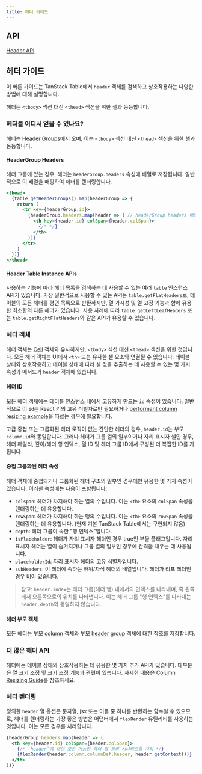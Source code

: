 ```yaml
---
title: 헤더 가이드
---
```


## API

[Header API](../../api/core/header)

## 헤더 가이드

이 빠른 가이드는 TanStack Table에서 `header` 객체를 검색하고 상호작용하는 다양한 방법에 대해 설명합니다.

헤더는 `<tbody>` 섹션 대신 `<thead>` 섹션을 위한 셀과 동등합니다.

### 헤더를 어디서 얻을 수 있나요?

헤더는 [Header Groups](../header-groups)에서 오며, 이는 `<tbody>` 섹션 대신 `<thead>` 섹션을 위한 행과 동등합니다.

#### HeaderGroup Headers

헤더 그룹에 있는 경우, 헤더는 `headerGroup.headers` 속성에 배열로 저장됩니다. 일반적으로 이 배열을 매핑하여 헤더를 렌더링합니다.

```jsx
<thead>
  {table.getHeaderGroups().map(headerGroup => {
    return (
      <tr key={headerGroup.id}>
        {headerGroup.headers.map(header => ( // headerGroup headers 배열을 매핑
          <th key={header.id} colSpan={header.colSpan}>
            {/* */}
          </th>
        ))}
      </tr>
    )
  })}
</thead>
```

#### Header Table Instance APIs

사용하는 기능에 따라 헤더 목록을 검색하는 데 사용할 수 있는 여러 `table` 인스턴스 API가 있습니다. 가장 일반적으로 사용할 수 있는 API는 `table.getFlatHeaders`로, 테이블의 모든 헤더를 평면 목록으로 반환하지만, 열 가시성 및 열 고정 기능과 함께 유용한 최소한의 다른 헤더가 있습니다. 사용 사례에 따라 `table.getLeftLeafHeaders` 또는 `table.getRightFlatHeaders`와 같은 API가 유용할 수 있습니다.

### 헤더 객체

헤더 객체는 [Cell](../cells) 객체와 유사하지만, `<tbody>` 섹션 대신 `<thead>` 섹션을 위한 것입니다. 모든 헤더 객체는 UI에서 `<th>` 또는 유사한 셀 요소와 연결될 수 있습니다. 테이블 상태와 상호작용하고 테이블 상태에 따라 셀 값을 추출하는 데 사용할 수 있는 몇 가지 속성과 메서드가 `header` 객체에 있습니다.

#### 헤더 ID

모든 헤더 객체에는 테이블 인스턴스 내에서 고유하게 만드는 `id` 속성이 있습니다. 일반적으로 이 `id`는 React 키의 고유 식별자로만 필요하거나 [performant column resizing example](../../framework/react/examples/column-resizing-performant)을 따르는 경우에 필요합니다.

고급 중첩 또는 그룹화된 헤더 로직이 없는 간단한 헤더의 경우, `header.id`는 부모 `column.id`와 동일합니다. 그러나 헤더가 그룹 열의 일부이거나 자리 표시자 셀인 경우, 헤더 패밀리, 깊이/헤더 행 인덱스, 열 ID 및 헤더 그룹 ID에서 구성된 더 복잡한 ID를 가집니다.

#### 중첩 그룹화된 헤더 속성

헤더 객체에 중첩되거나 그룹화된 헤더 구조의 일부인 경우에만 유용한 몇 가지 속성이 있습니다. 이러한 속성에는 다음이 포함됩니다:

- `colspan`: 헤더가 차지해야 하는 열의 수입니다. 이는 `<th>` 요소의 `colSpan` 속성을 렌더링하는 데 유용합니다.
- `rowSpan`: 헤더가 차지해야 하는 행의 수입니다. 이는 `<th>` 요소의 `rowSpan` 속성을 렌더링하는 데 유용합니다. (현재 기본 TanStack Table에서는 구현되지 않음)
- `depth`: 헤더 그룹이 속한 "행 인덱스"입니다.
- `isPlaceholder`: 헤더가 자리 표시자 헤더인 경우 true인 부울 플래그입니다. 자리 표시자 헤더는 열이 숨겨지거나 그룹 열의 일부인 경우에 간격을 채우는 데 사용됩니다.
- `placeholderId`: 자리 표시자 헤더의 고유 식별자입니다.
- `subHeaders`: 이 헤더에 속하는 하위/자식 헤더의 배열입니다. 헤더가 리프 헤더인 경우 비어 있습니다.

> 참고: `header.index`는 헤더 그룹(헤더 행) 내에서의 인덱스를 나타내며, 즉 왼쪽에서 오른쪽으로의 위치를 나타냅니다. 이는 헤더 그룹 "행 인덱스"를 나타내는 `header.depth`와 동일하지 않습니다.

#### 헤더 부모 객체

모든 헤더는 부모 [column](../columns) 객체와 부모 [header group](../header-groups) 객체에 대한 참조를 저장합니다.

### 더 많은 헤더 API

헤더에는 테이블 상태와 상호작용하는 데 유용한 몇 가지 추가 API가 있습니다. 대부분은 열 크기 조정 및 크기 조정 기능과 관련이 있습니다. 자세한 내용은 [Column Resizing Guide](../column-sizing)를 참조하세요.

### 헤더 렌더링

정의한 `header` 열 옵션은 문자열, jsx 또는 이들 중 하나를 반환하는 함수일 수 있으므로, 헤더를 렌더링하는 가장 좋은 방법은 어댑터에서 `flexRender` 유틸리티를 사용하는 것입니다. 이는 모든 경우를 처리합니다.

```jsx
{headerGroup.headers.map(header => (
  <th key={header.id} colSpan={header.colSpan}>
    {/* `header`에 대한 모든 가능한 헤더 열 정의 시나리오를 처리 */}
    {flexRender(header.column.columnDef.header, header.getContext())}
  </th>
))}
